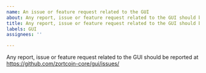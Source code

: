 ```yaml
---
name: An issue or feature request related to the GUI
about: Any report, issue or feature request related to the GUI should be reported at https://github.com/zortcoin-core/gui/issues/
title: Any report, issue or feature request related to the GUI should be reported at https://github.com/zortcoin-core/gui/issues/
labels: GUI
assignees: ''

---
```


Any report, issue or feature request related to the GUI should be reported at
https://github.com/zortcoin-core/gui/issues/
